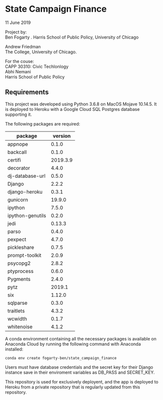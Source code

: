 # State Campaign Finance

11 June 2019

Project by:  
Ben Fogarty . 
Harris School of Public Policy, University of Chicago  

Andrew Friedman  
The College, University of Chicago. 

For the couse:  
CAPP 30310: Civic Techlonlogy  
Abhi Nemani  
Harris School of Public Policy 

## Requirements

This project was developed using Python 3.6.8 on MacOS Mojave 10.14.5. It is
deployed to Heroku with a Google Cloud SQL Postgres database supporting it.

The following packages are required:

| package | version |
| ------- | -------
| appnope | 0.1.0 |
| backcall | 0.1.0 |
| certifi | 2019.3.9 |
| decorator | 4.4.0 |
| dj-database-url | 0.5.0 |
| Django | 2.2.2 |
| django-heroku | 0.3.1 |
| gunicorn | 19.9.0 |
| ipython | 7.5.0 |
| ipython-genutils | 0.2.0 |
| jedi | 0.13.3 |
| parso | 0.4.0 |
| pexpect | 4.7.0 |
| pickleshare | 0.7.5 |
| prompt-toolkit | 2.0.9 |
| psycopg2 | 2.8.2 |
| ptyprocess | 0.6.0 |
| Pygments | 2.4.0 |
| pytz | 2019.1 |
| six | 1.12.0 |
| sqlparse | 0.3.0 |
| traitlets | 4.3.2 |
| wcwidth | 0.1.7 |
| whitenoise | 4.1.2 |

A conda environment containing all the necessary packages is available on
Anaconda Cloud by running the following command with Anaconda installed:

```
conda env create fogarty-ben/state_campaign_finance
```

Users must have database credentials and the secret key for their Django
instance save in their enviroment variables as DB_PASS and SECRET_KEY.

This repository is used for exclusively deployent, and the app is deployed to
Heroku from a private repository that is regularly updated from this repository.
